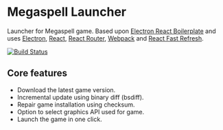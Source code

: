 # Megaspell Launcher
Launcher for Megaspell game.
Based upon [Electron React Boilerplate](https://github.com/electron-react-boilerplate/electron-react-boilerplate) and uses [Electron](https://electron.atom.io/), [React](https://facebook.github.io/react/), [React Router](https://github.com/reactjs/react-router), [Webpack](https://webpack.js.org/) and [React Fast Refresh](https://www.npmjs.com/package/react-refresh).

[![Build Status][github-actions-status]][github-actions-url]

## Core features
- Download the latest game version.
- Incremental update using binary diff (bsdiff).
- Repair game installation using checksum.
- Option to select graphics API used for game.
- Launch the game in one click.

[github-actions-status]: https://github.com/Megaspell/MegaspellLauncher/workflows/Test/badge.svg
[github-actions-url]: https://github.com/Megaspell/MegaspellLauncher/actions
